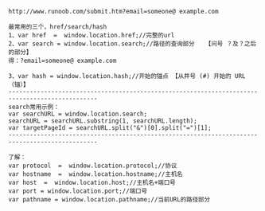     http://www.runoob.com/submit.htm?email=someone@ example.com
    
    最常用的三个，href/search/hash
    1、var href  =  window.location.href;//完整的url
    2、var search = window.location.search;//路径的查询部分   【问号 ？及？之后的部分】
    得：?email=someone@ example.com
    
    3、var hash = window.location.hash;//开始的锚点 【从井号 (#) 开始的 URL（锚）】
    -----------------------------------------------------------------------------------------------
    search常用示例：
    var searchURL = window.location.search;
    searchURL = searchURL.substring(1, searchURL.length);
    var targetPageId = searchURL.split("&")[0].split("=")[1];
    -----------------------------------------------------------------------------------------------
    
    了解：
    var protocol  =  window.location.protocol;//协议
    var hostname  =  window.location.hostname;//主机名
    var host  =  window.location.host;//主机名+端口号
    var port = window.location.port;//端口号
    var pathname = window.location.pathname;//当前URL的路径部分
